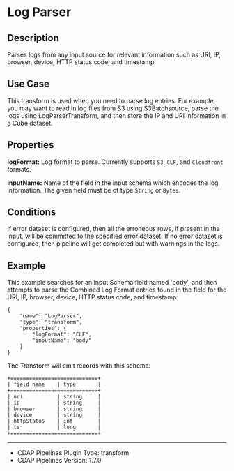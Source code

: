 # Log Parser


Description
-----------
Parses logs from any input source for relevant information such as URI, IP,
browser, device, HTTP status code, and timestamp.


Use Case
--------
This transform is used when you need to parse log entries. For example, you may
want to read in log files from S3 using S3Batchsource, parse the logs using
LogParserTransform, and then store the IP and URI information in a Cube dataset.


Properties
----------
**logFormat:** Log format to parse. Currently supports ``S3``, ``CLF``, and ``Cloudfront`` formats.

**inputName:** Name of the field in the input schema which encodes the
log information. The given field must be of type ``String`` or ``Bytes``.

Conditions
----------
If error dataset is configured, then all the erroneous rows, if present in the input, will be committed to the
specified error dataset.
If no error dataset is configured, then pipeline will get completed but with warnings in the logs.

Example
-------
This example searches for an input Schema field named 'body', and then attempts to parse
the Combined Log Format entries found in the field for the URI, IP, browser, device,
HTTP status code, and timestamp:

    {
        "name": "LogParser",
        "type": "transform",
        "properties": {
            "logFormat": "CLF",
            "inputName": "body"
        }
    }

The Transform will emit records with this schema:

    +============================+
    | field name    | type       |
    +============================+
    | uri           | string     |
    | ip            | string     |
    | browser       | string     |
    | device        | string     |
    | httpStatus    | int        |
    | ts            | long       |
    +============================+

---
- CDAP Pipelines Plugin Type: transform
- CDAP Pipelines Version: 1.7.0
